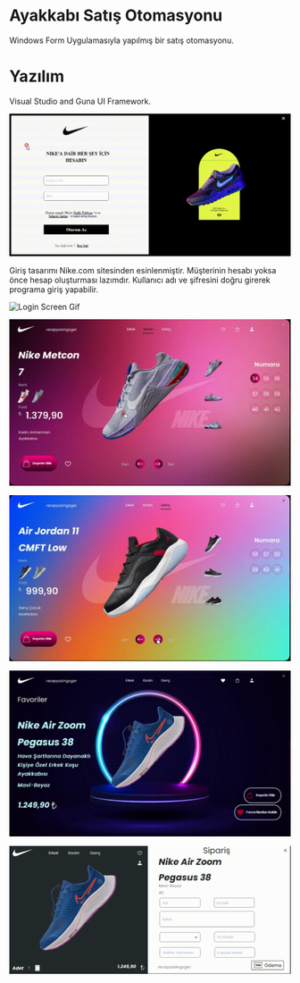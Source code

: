 # Ayakkabı Satış Otomasyonu
Windows Form Uygulamasıyla yapılmış bir satış otomasyonu.
# Yazılım
Visual Studio and Guna UI Framework.

![Login Screen Gif](https://github.com/recepyasingoger/AyakkabiSatisOtomasyonu/blob/master/Giriş.gif)

Giriş tasarımı Nike.com sitesinden esinlenmiştir. Müşterinin hesabı yoksa önce hesap oluşturması lazımdır.
Kullanıcı adı ve şifresini doğru girerek programa giriş yapabilir.


![Login Screen Gif](https://github.com/recepyasingoger/AyakkabiSatisOtomasyonu/blob/master/Erkek.gif)


![Login Screen Gif](https://github.com/recepyasingoger/AyakkabiSatisOtomasyonu/blob/master/Kadın.gif)


![Login Screen Gif](https://github.com/recepyasingoger/AyakkabiSatisOtomasyonu/blob/master/Genç.gif)


![Login Screen Gif](https://github.com/recepyasingoger/AyakkabiSatisOtomasyonu/blob/master/Favoriler.gif)


![Login Screen Gif](https://github.com/recepyasingoger/AyakkabiSatisOtomasyonu/blob/master/Sipariş.gif)


